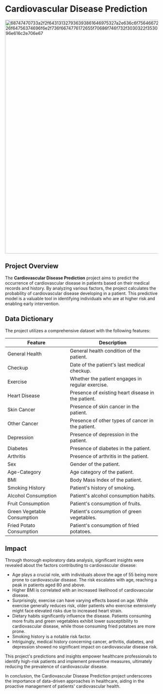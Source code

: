 # Cardiovascular Disease Prediction

<img width="771" alt="68747470733a2f2f643131327936393861646975327a2e636c6f756466726f6e742e6e65742f70686f746f732f70726f64756374696f6e2f736f6674776172655f70686f746f732f3030322f3530382f3234392f64617461732f6f726967696e616c2e706e67" src="https://github.com/user-attachments/assets/223677df-c570-4c61-817b-2d63fadc60a6" />


## Project Overview
The **Cardiovascular Disease Prediction** project aims to predict the occurrence of cardiovascular disease in patients based on their medical records and history. By analyzing various factors, the project calculates the probability of cardiovascular disease developing in a patient. This predictive model is a valuable tool in identifying individuals who are at higher risk and enabling early intervention.

## Data Dictionary
The project utilizes a comprehensive dataset with the following features:

| Feature                    | Description                                       |
|---------------------------|---------------------------------------------------|
| General Health            | General health condition of the patient.          |
| Checkup                   | Date of the patient's last medical checkup.       |
| Exercise                  | Whether the patient engages in regular exercise.  |
| Heart Disease             | Presence of existing heart disease in the patient.|
| Skin Cancer               | Presence of skin cancer in the patient.           |
| Other Cancer              | Presence of other types of cancer in the patient. |
| Depression               | Presence of depression in the patient.           |
| Diabetes                  | Presence of diabetes in the patient.              |
| Arthritis                 | Presence of arthritis in the patient.             |
| Sex                       | Gender of the patient.                           |
| Age-Category              | Age category of the patient.                     |
| BMI                       | Body Mass Index of the patient.                  |
| Smoking History           | Patient's history of smoking.                    |
| Alcohol Consumption       | Patient's alcohol consumption habits.            |
| Fruit Consumption         | Patient's consumption of fruits.                 |
| Green Vegetable Consumption | Patient's consumption of green vegetables.    |
| Fried Potato Consumption | Patient's consumption of fried potatoes.         |

## Impact
Through thorough exploratory data analysis, significant insights were revealed about the factors contributing to cardiovascular disease:

- Age plays a crucial role, with individuals above the age of 55 being more prone to cardiovascular disease. The risk escalates with age, reaching a peak in patients aged 80 and above.
- Higher BMI is correlated with an increased likelihood of cardiovascular disease.
- Surprisingly, exercise can have varying effects based on age. While exercise generally reduces risk, older patients who exercise extensively might face elevated risks due to increased heart strain.
- Dietary habits significantly influence the disease. Patients consuming more fruits and green vegetables exhibit lower susceptibility to cardiovascular disease, while those consuming fried potatoes are more prone.
- Smoking history is a notable risk factor.
- Intriguingly, medical history concerning cancer, arthritis, diabetes, and depression showed no significant impact on cardiovascular disease risk.

This project's predictions and insights empower healthcare professionals to identify high-risk patients and implement preventive measures, ultimately reducing the prevalence of cardiovascular disease.

In conclusion, the Cardiovascular Disease Prediction project underscores the importance of data-driven approaches in healthcare, aiding in the proactive management of patients' cardiovascular health.
